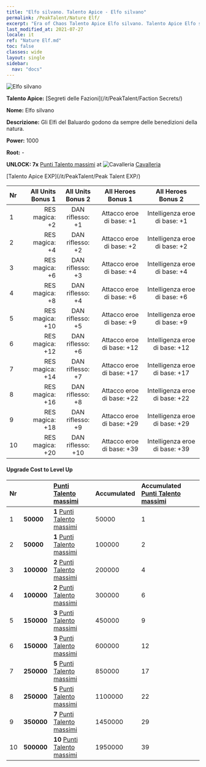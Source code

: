 ```yaml
---
title: "Elfo silvano. Talento Apice - Elfo silvano"
permalink: /PeakTalent/Nature Elf/
excerpt: "Era of Chaos Talento Apice Elfo silvano. Talento Apice Elfo silvano. Elfo silvano"
last_modified_at: 2021-07-27
locale: it
ref: "Nature Elf.md"
toc: false
classes: wide
layout: single
sidebar:
  nav: "docs"
---
```


  ![Elfo silvano](/images/pt/talent_3007.png)

  **Talento Apice:** [Segreti delle Fazioni](/it/PeakTalent/Faction Secrets/)

  **Nome:** Elfo silvano

  **Descrizione:** Gli Elfi del Baluardo godono da sempre delle benedizioni della natura.

  **Power:** 1000

  **Root:** -

  **UNLOCK: 7x** [Punti Talento massimi](/ItemsIT/con_934/) at ![Cavalleria](/images/pt/talent_3006.png) [Cavalleria](/it/PeakTalent/Chivalry/)

  [Talento Apice EXP](/it/PeakTalent/Peak Talent EXP/)

  | Nr | All Units Bonus 1 | All Units Bonus 2 | All Heroes Bonus 1 | All Heroes Bonus 2 |
  |:---|--------------:|:-------------:|:-------------:|:-------------:|
  | 1 | RES magica: +2 | DAN riflesso: +1 | Attacco eroe di base: +1 | Intelligenza eroe di base: +1 |
  | 2 | RES magica: +4 | DAN riflesso: +2 | Attacco eroe di base: +2 | Intelligenza eroe di base: +2 |
  | 3 | RES magica: +6 | DAN riflesso: +3 | Attacco eroe di base: +4 | Intelligenza eroe di base: +4 |
  | 4 | RES magica: +8 | DAN riflesso: +4 | Attacco eroe di base: +6 | Intelligenza eroe di base: +6 |
  | 5 | RES magica: +10 | DAN riflesso: +5 | Attacco eroe di base: +9 | Intelligenza eroe di base: +9 |
  | 6 | RES magica: +12 | DAN riflesso: +6 | Attacco eroe di base: +12 | Intelligenza eroe di base: +12 |
  | 7 | RES magica: +14 | DAN riflesso: +7 | Attacco eroe di base: +17 | Intelligenza eroe di base: +17 |
  | 8 | RES magica: +16 | DAN riflesso: +8 | Attacco eroe di base: +22 | Intelligenza eroe di base: +22 |
  | 9 | RES magica: +18 | DAN riflesso: +9 | Attacco eroe di base: +29 | Intelligenza eroe di base: +29 |
  | 10 | RES magica: +20 | DAN riflesso: +10 | Attacco eroe di base: +39 | Intelligenza eroe di base: +39 |


#### Upgrade Cost to Level Up

  | Nr | <i class="fas fa-coins"/> | [Punti Talento massimi](/ItemsIT/con_934/) | Accumulated <i class="fas fa-coins"/> | Accumulated [Punti Talento massimi](/ItemsIT/con_934/) |
  |:---|:--------------|:-------------|:-------------|:-------------|
  | 1 | **50000** | **1** [Punti Talento massimi](/ItemsIT/con_934/) | 50000 | 1 |
  | 2 | **50000** | **1** [Punti Talento massimi](/ItemsIT/con_934/) | 100000 | 2 |
  | 3 | **100000** | **2** [Punti Talento massimi](/ItemsIT/con_934/) | 200000 | 4 |
  | 4 | **100000** | **2** [Punti Talento massimi](/ItemsIT/con_934/) | 300000 | 6 |
  | 5 | **150000** | **3** [Punti Talento massimi](/ItemsIT/con_934/) | 450000 | 9 |
  | 6 | **150000** | **3** [Punti Talento massimi](/ItemsIT/con_934/) | 600000 | 12 |
  | 7 | **250000** | **5** [Punti Talento massimi](/ItemsIT/con_934/) | 850000 | 17 |
  | 8 | **250000** | **5** [Punti Talento massimi](/ItemsIT/con_934/) | 1100000 | 22 |
  | 9 | **350000** | **7** [Punti Talento massimi](/ItemsIT/con_934/) | 1450000 | 29 |
  | 10 | **500000** | **10** [Punti Talento massimi](/ItemsIT/con_934/) | 1950000 | 39 |
